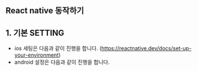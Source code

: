 ## React native 동작하기

## 1. 기본 SETTING

- ios 세팅은 다음과 같이 진행을 합니다. (https://reactnative.dev/docs/set-up-your-environment)
- android 설정은 다음과 같이 진행을 합니다.
